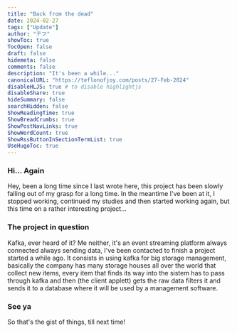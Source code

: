 ```yaml
---
title: "Back from the dead"
date: 2024-02-27
tags: ["Update"]
author: "テフ"
showToc: true
TocOpen: false
draft: false
hidemeta: false
comments: false
description: "It's been a while..."
canonicalURL: "https://teflonofjoy.com/posts/27-Feb-2024"
disableHLJS: true # to disable highlightjs
disableShare: true
hideSummary: false
searchHidden: false
ShowReadingTime: true
ShowBreadCrumbs: true
ShowPostNavLinks: true
ShowWordCount: true
ShowRssButtonInSectionTermList: true
UseHugoToc: true
---
```

### Hi... Again
Hey, been a long time since I last wrote here, this project has been slowly falling out of my grasp for a long time.
In the meantime I've been at it, I stopped working, continued my studies and then started working again, but this time on a rather interesting project...

### The project in question
Kafka, ever heard of it? Me neither, it's an event streaming platform always connected always sending data, I've been contacted to finish a project started a while ago.
It consists in using kafka for big storage management, basically the company has many storage houses all over the world that collect new items, every item that finds its way
into the sistem has to pass through kafka and then (the client applett) gets the raw data filters it and sends it to a database where it will be used by a management software.

### See ya
So that's the gist of things, till next time!